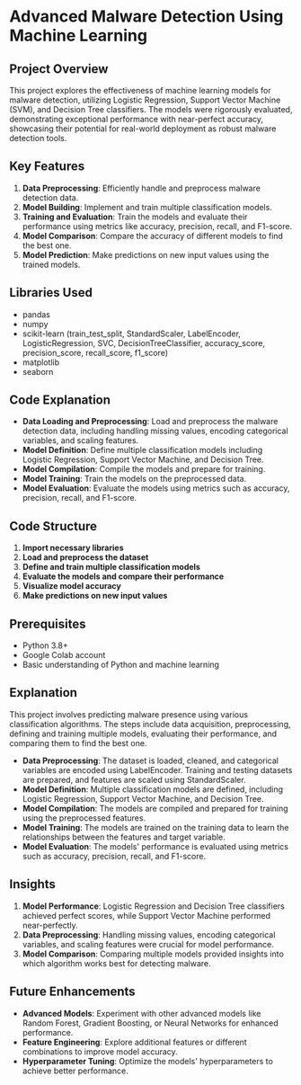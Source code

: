 # Advanced Malware Detection Using Machine Learning

## Project Overview
This project explores the effectiveness of machine learning models for malware detection, utilizing Logistic Regression, Support Vector Machine (SVM), and Decision Tree classifiers. The models were rigorously evaluated, demonstrating exceptional performance with near-perfect accuracy, showcasing their potential for real-world deployment as robust malware detection tools.

## Key Features
1. **Data Preprocessing**: Efficiently handle and preprocess malware detection data.
2. **Model Building**: Implement and train multiple classification models.
3. **Training and Evaluation**: Train the models and evaluate their performance using metrics like accuracy, precision, recall, and F1-score.
4. **Model Comparison**: Compare the accuracy of different models to find the best one.
5. **Model Prediction**: Make predictions on new input values using the trained models.

## Libraries Used
- pandas
- numpy
- scikit-learn (train_test_split, StandardScaler, LabelEncoder, LogisticRegression, SVC, DecisionTreeClassifier, accuracy_score, precision_score, recall_score, f1_score)
- matplotlib
- seaborn

## Code Explanation
- **Data Loading and Preprocessing**: Load and preprocess the malware detection data, including handling missing values, encoding categorical variables, and scaling features.
- **Model Definition**: Define multiple classification models including Logistic Regression, Support Vector Machine, and Decision Tree.
- **Model Compilation**: Compile the models and prepare for training.
- **Model Training**: Train the models on the preprocessed data.
- **Model Evaluation**: Evaluate the models using metrics such as accuracy, precision, recall, and F1-score.

## Code Structure
1. **Import necessary libraries**
2. **Load and preprocess the dataset**
3. **Define and train multiple classification models**
4. **Evaluate the models and compare their performance**
5. **Visualize model accuracy**
6. **Make predictions on new input values**

## Prerequisites
- Python 3.8+
- Google Colab account
- Basic understanding of Python and machine learning

## Explanation
This project involves predicting malware presence using various classification algorithms. The steps include data acquisition, preprocessing, defining and training multiple models, evaluating their performance, and comparing them to find the best one.

- **Data Preprocessing**: The dataset is loaded, cleaned, and categorical variables are encoded using LabelEncoder. Training and testing datasets are prepared, and features are scaled using StandardScaler.
- **Model Definition**: Multiple classification models are defined, including Logistic Regression, Support Vector Machine, and Decision Tree.
- **Model Compilation**: The models are compiled and prepared for training using the preprocessed features.
- **Model Training**: The models are trained on the training data to learn the relationships between the features and target variable.
- **Model Evaluation**: The models' performance is evaluated using metrics such as accuracy, precision, recall, and F1-score.

## Insights
1. **Model Performance**: Logistic Regression and Decision Tree classifiers achieved perfect scores, while Support Vector Machine performed near-perfectly.
2. **Data Preprocessing**: Handling missing values, encoding categorical variables, and scaling features were crucial for model performance.
3. **Model Comparison**: Comparing multiple models provided insights into which algorithm works best for detecting malware.

## Future Enhancements
- **Advanced Models**: Experiment with other advanced models like Random Forest, Gradient Boosting, or Neural Networks for enhanced performance.
- **Feature Engineering**: Explore additional features or different combinations to improve model accuracy.
- **Hyperparameter Tuning**: Optimize the models' hyperparameters to achieve better performance.
